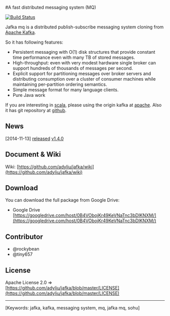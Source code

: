 #A fast distributed messaging system (MQ)

[![Build Status](https://travis-ci.org/adyliu/jafka.png?branch=master)](https://travis-ci.org/adyliu/jafka)

Jafka mq is a distributed publish-subscribe messaging system cloning from [Apache Kafka](http://kafka.apache.org/).

So it has following features:

* Persistent messaging with O(1) disk structures that provide constant time performance even with many TB of stored messages.
* High-throughput: even with very modest hardware single broker can support hundreds of thousands of messages per second.
* Explicit support for partitioning messages over broker servers and distributing consumption over a cluster of consumer machines while maintaining per-partition ordering semantics.
* Simple message format for many language clients.
* Pure Java work

If you are interesting in [scala](http://www.scala-lang.org/), please using the origin kafka at [apache](http://kafka.apache.org/). Also it has git repository at [github](https://github.com/apache/kafka/).

## News

[2014-11-13] [released](https://github.com/adyliu/jafka/wiki/history) [v1.4.0](http://repo1.maven.org/maven2/com/sohu/jafka/jafka/)

## Document & Wiki

Wiki: [https://github.com/adyliu/jafka/wiki](https://github.com/adyliu/jafka/wiki)

## Download

You can download the full package from Google Drive:

* Google Drive [https://googledrive.com/host/0B4VObojKr49KeVNaTnc3bDlKNXM/](https://googledrive.com/host/0B4VObojKr49KeVNaTnc3bDlKNXM/)

## Contributor

* @rockybean
* @tiny657

## License

Apache License 2.0 => [https://github.com/adyliu/jafka/blob/master/LICENSE](https://github.com/adyliu/jafka/blob/master/LICENSE)

----
[Keywords: jafka, kafka, messaging system, mq, jafka mq, sohu]
